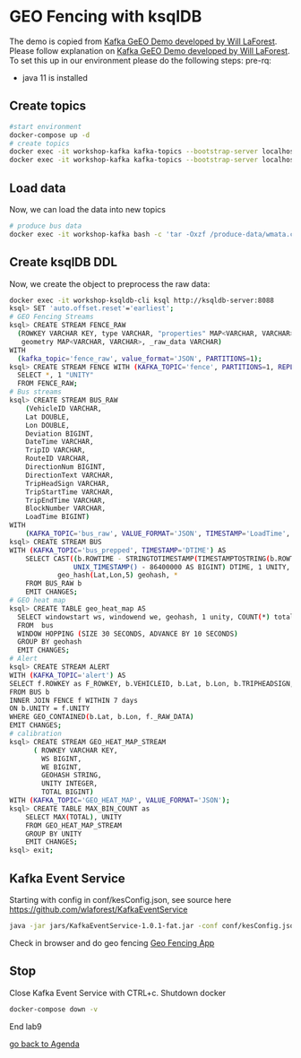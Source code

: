# GEO Fencing with ksqlDB
The demo is copied from [Kafka GeEO Demo developed by Will LaForest](https://github.com/wlaforest/KafkaGeoDemo).
Please follow explanation on [Kafka GeEO Demo developed by Will LaForest](https://github.com/wlaforest/KafkaGeoDemo).
To set this up in our environment please do the following steps:
pre-rq:
 * java 11 is installed

## Create topics
```bash
#start environment
docker-compose up -d
# create topics
docker exec -it workshop-kafka kafka-topics --bootstrap-server localhost:9092 --create --topic bus_raw  --config retention.ms=-1
docker exec -it workshop-kafka kafka-topics --bootstrap-server localhost:9092 --create --topic bus_prepped  --config retention.ms=-1
```

## Load data
Now, we can load the data into new topics
```bash
# produce bus data
docker exec -it workshop-kafka bash -c 'tar -Oxzf /produce-data/wmata.csv.tgz | kafka-console-producer --bootstrap-server localhost:9092 --topic bus_raw > /dev/null'
```

## Create ksqlDB DDL
Now, we create the object to preprocess the raw data:
```bash
docker exec -it workshop-ksqldb-cli ksql http://ksqldb-server:8088
ksql> SET 'auto.offset.reset'='earliest';
# GEO Fencing Streams
ksql> CREATE STREAM FENCE_RAW
  (ROWKEY VARCHAR KEY, type VARCHAR, "properties" MAP<VARCHAR, VARCHAR>,
   geometry MAP<VARCHAR, VARCHAR>, _raw_data VARCHAR)
WITH
  (kafka_topic='fence_raw', value_format='JSON', PARTITIONS=1);
ksql> CREATE STREAM FENCE WITH (KAFKA_TOPIC='fence', PARTITIONS=1, REPLICAS=1) AS
  SELECT *, 1 "UNITY"
  FROM FENCE_RAW;
# Bus streams
ksql> CREATE STREAM BUS_RAW
    (VehicleID VARCHAR,
    Lat DOUBLE,
    Lon DOUBLE,
    Deviation BIGINT,
    DateTime VARCHAR,
    TripID VARCHAR,
    RouteID VARCHAR,
    DirectionNum BIGINT,
    DirectionText VARCHAR,
    TripHeadSign VARCHAR,
    TripStartTime VARCHAR,
    TripEndTime VARCHAR,
    BlockNumber VARCHAR,
    LoadTime BIGINT)
WITH
    (KAFKA_TOPIC='bus_raw', VALUE_FORMAT='JSON', TIMESTAMP='LoadTime', PARTITIONS=1, REPLICAS=1);
ksql> CREATE STREAM BUS
WITH (KAFKA_TOPIC='bus_prepped', TIMESTAMP='DTIME') AS
    SELECT CAST((b.ROWTIME - STRINGTOTIMESTAMP(TIMESTAMPTOSTRING(b.ROWTIME, 'yyyy-MM-dd'), 'yyyy-MM-dd'))*.1 +
                UNIX_TIMESTAMP() - 86400000 AS BIGINT) DTIME, 1 UNITY,
            geo_hash(Lat,Lon,5) geohash, *
    FROM BUS_RAW b
    EMIT CHANGES;
# GEO heat map    
ksql> CREATE TABLE geo_heat_map AS
  SELECT windowstart ws, windowend we, geohash, 1 unity, COUNT(*) total
  FROM  bus
  WINDOW HOPPING (SIZE 30 SECONDS, ADVANCE BY 10 SECONDS)
  GROUP BY geohash
  EMIT CHANGES;
# Alert  
ksql> CREATE STREAM ALERT
WITH (KAFKA_TOPIC='alert') AS
SELECT f.ROWKEY as F_ROWKEY, b.VEHICLEID, b.Lat, b.Lon, b.TRIPHEADSIGN, b.ROUTEID, b.UNITY, f.UNITY
FROM BUS b
INNER JOIN FENCE f WITHIN 7 days
ON b.UNITY = f.UNITY
WHERE GEO_CONTAINED(b.Lat, b.Lon, f._RAW_DATA)
EMIT CHANGES;  
# calibration
ksql> CREATE STREAM GEO_HEAT_MAP_STREAM
      ( ROWKEY VARCHAR KEY,
        WS BIGINT,
        WE BIGINT,
        GEOHASH STRING,
        UNITY INTEGER,
        TOTAL BIGINT)
WITH (KAFKA_TOPIC='GEO_HEAT_MAP', VALUE_FORMAT='JSON');
ksql> CREATE TABLE MAX_BIN_COUNT as
    SELECT MAX(TOTAL), UNITY
    FROM GEO_HEAT_MAP_STREAM
    GROUP BY UNITY
    EMIT CHANGES;
ksql> exit;
```
## Kafka Event Service
Starting with config in conf/kesConfig.json, see source here https://github.com/wlaforest/KafkaEventService
```bash
java -jar jars/KafkaEventService-1.0.1-fat.jar -conf conf/kesConfig.json
```
Check in browser and do geo fencing [Geo Fencing App](http://localhost:8080/home.html)

## Stop
Close Kafka Event Service with CTRL+c. Shutdown docker
```bash
docker-compose down -v
```

End lab9

[go back to Agenda](https://github.com/ora0600/confluent-ksqldb-hands-on-workshop/blob/master/README.md#hands-on-agenda-and-labs)


